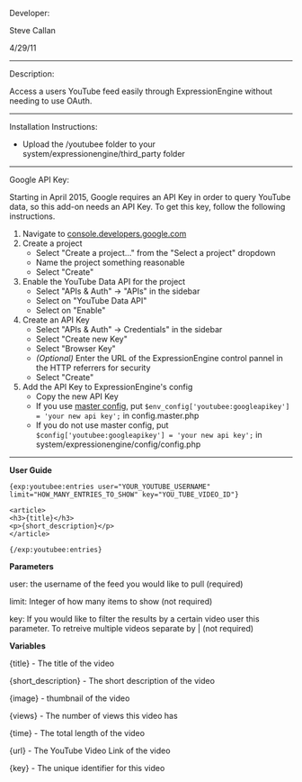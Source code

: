 Developer:

Steve Callan

4/29/11

-----------------------------------

Description:

Access a users YouTube feed easily through ExpressionEngine without needing to use OAuth.

-----------------------------------

Installation Instructions:

- Upload the /youtubee folder to your system/expressionengine/third_party folder

-----------------------------------

Google API Key:

Starting in April 2015, Google requires an API Key in order to query YouTube
data, so this add-on needs an API Key. To get this key, follow the following
instructions.

1.  Navigate to [console.developers.google.com][googleconsole]
2.  Create a project
    * Select "Create a project..." from the "Select a project" dropdown
    * Name the project something reasonable
    * Select "Create"
3.  Enable the YouTube Data API for the project
    * Select "APIs & Auth" -> "APIs" in the sidebar
    * Select on "YouTube Data API"
    * Select on "Enable"
4. Create an API Key
    * Select "APIs & Auth" -> Credentials" in the sidebar
    * Select "Create new Key"
    * Select "Browser Key"
    * _(Optional)_ Enter the URL of the ExpressionEngine control pannel in the
      HTTP referrers for security
    * Select "Create"
5. Add the API Key to ExpressionEngine's config
    * Copy the new API Key
    * If you use [master config][masterconfig], put
      `$env_config['youtubee:googleapikey'] = 'your new api key';` in
      config.master.php
    * If you do not use master config, put
      `$config['youtubee:googleapikey'] = 'your new api key';` in
      system/expressionengine/config/config.php

-----------------------------------

**User Guide**

    {exp:youtubee:entries user="YOUR_YOUTUBE_USERNAME" limit="HOW_MANY_ENTRIES_TO_SHOW" key="YOU_TUBE_VIDEO_ID"}

    <article>
    <h3>{title}</h3>
    <p>{short_description}</p>
    </article>

    {/exp:youtubee:entries}

**Parameters**

user: the username of the feed you would like to pull (required)

limit: Integer of how many items to show (not required)

key: If you would like to filter the results by a certain video user this parameter.  To retreive multiple videos separate by | (not required)

**Variables**

{title} - The title of the video

{short_description} - The short description of the video

{image} - thumbnail of the video

{views} - The number of views this video has

{time} - The total length of the video

{url} - The YouTube Video Link of the video

{key} - The unique identifier for this video

[googleconsole]: https://console.developers.google.com
[masterconfig]: https://github.com/focuslabllc/ee-master-config
